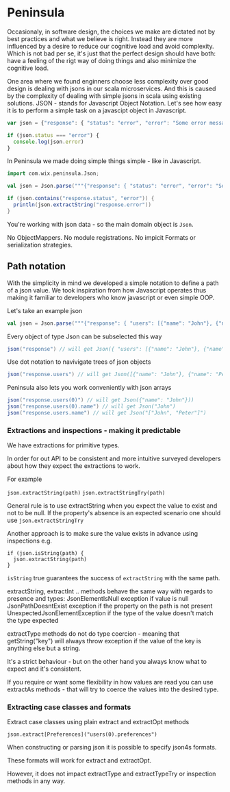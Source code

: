 # Peninsula
Occasionaly, in software design, the choices we make are dictated not by best practices and what we believe is right. Instead they are more influenced by a desire to reduce our cognitive load and avoid complexity. Which is not bad per se, it's just that the perfect design should have both: have a feeling of the rigt way of doing things and also minimize the cognitive load.

One area where we found enginners choose less complexity over good design is dealing with jsons in our scala microservices. And this is caused by the complexity of dealing with simple jsons in scala using existing solutions. JSON - stands for Javascript Object Notation. Let's see how easy it is to perform a simple task on a javascipt object in Javascript.

```javascript
var json = {"response": { "status": "error", "error": "Some error message" }}

if (json.status === "error") {
  console.log(json.error)
}
```

In Peninsula we made doing simple things simple - like in Javascript.
```scala
import com.wix.peninsula.Json;

val json = Json.parse("""{"response": { "status": "error", "error": "Some error message" }}""");

if (json.contains("response.status", "error")) {
  println(json.extractString("response.error"))
}
```

You're working with json data - so the main domain object is `Json`. 

No ObjectMappers. No module registrations. No impicit Formats or serialization strategies.

## Path notation

With the simplicity in mind we developed a simple notation to define a path of a json value. We took inspiration from how Javascript operates thus making it familiar to developers who know javascript or even simple OOP.

Let's take an example json
```scala
val json = Json.parse("""{"response": { "users": [{"name": "John"}, {"name": "Peter"}]}}""")
```

Every object of type Json can be subselected this way
```scala
json("response") // will get Json({ "users": [{"name": "John"}, {"name": "Peter"}]}})
```

Use dot notation to navivigate trees of json objects
```scala
json("response.users") // will get Json([{"name": "John"}, {"name": "Peter"}])
```

Peninsula also lets you work conveniently with json arrays
```scala
json("response.users(0)") // will get Json({"name": "John"}))
json("response.users(0).name") // will get Json("John")
json("response.users.name") // will get Json("["John", "Peter"]")
```

### Extractions and inspections - making it predictable

We have extractions for primitive types.

In order for out API to be consistent and more intuitive surveyed developers about how they expect the extractions to work.

For example

`json.extractString(path)`
`json.extractStringTry(path)`


General rule is to use extractString when you expect the value to exist and not to be null. If the property's absence is an expected scenario one should use `json.extractStringTry`

Another approach is to make sure the value exists in advance using inspections e.g.

```
if (json.isString(path) {
  json.extractString(path)
}
```

`isString` true guarantees the success of `extractString` with the same path.


extractString, extractInt .. methods behave the same way with regards to presence and types:
JsonElementIsNull exception if value is null
JsonPathDoesntExist exception if the property on the path is not present
UnexpectedJsonElementException if the type of the value doesn't match the type expected

extractType methods do not do type coercion - meaning that getString("key") will always throw exception if the value of the key is anything else but a string.

It's a strict behaviour - but on the other hand you always know what to expect and it's consistent.

If you require or want some flexibility in how values are read you can use extractAs methods - that will try to coerce the values into the desired type.

### Extracting case classes and formats

Extract case classes using plain extract and extractOpt methods

```
json.extract[Preferences]("users(0).preferences")
```

When constructing or parsing json it is possible to specify json4s formats.

These formats will work for extract and extractOpt.

However, it does not impact extractType and extractTypeTry or inspection methods in any way. 














```
